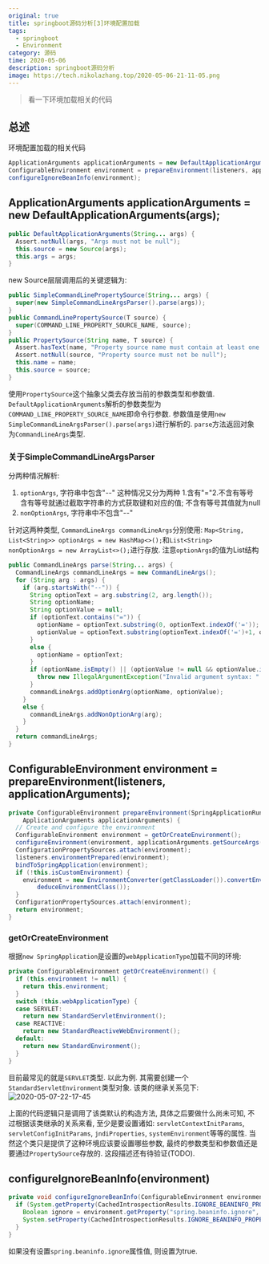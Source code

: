 ```yaml
---
original: true
title: springboot源码分析[3]环境配置加载
tags:
  - springboot
  - Environment
category: 源码
time: 2020-05-06
description: springboot源码分析
image: https://tech.nikolazhang.top/2020-05-06-21-11-05.png
---
```


> 看一下环境加载相关的代码

## 总述

环境配置加载的相关代码

```java
ApplicationArguments applicationArguments = new DefaultApplicationArguments(args);
ConfigurableEnvironment environment = prepareEnvironment(listeners, applicationArguments);
configureIgnoreBeanInfo(environment);
```

## ApplicationArguments applicationArguments = new DefaultApplicationArguments(args);

```java
public DefaultApplicationArguments(String... args) {
  Assert.notNull(args, "Args must not be null");
  this.source = new Source(args);
  this.args = args;
}
```

new Source层层调用后的关键逻辑为:

```java
public SimpleCommandLinePropertySource(String... args) {
  super(new SimpleCommandLineArgsParser().parse(args));
}
public CommandLinePropertySource(T source) {
  super(COMMAND_LINE_PROPERTY_SOURCE_NAME, source);
}
public PropertySource(String name, T source) {
  Assert.hasText(name, "Property source name must contain at least one character");
  Assert.notNull(source, "Property source must not be null");
  this.name = name;
  this.source = source;
}
```

使用`PropertySource`这个抽象父类去存放当前的参数类型和参数值. `DefaultApplicationArguments`解析的参数类型为`COMMAND_LINE_PROPERTY_SOURCE_NAME`即命令行参数.
参数值是使用`new SimpleCommandLineArgsParser().parse(args)`进行解析的. `parse`方法返回对象为`CommandLineArgs`类型.

### 关于SimpleCommandLineArgsParser

分两种情况解析:

1. `optionArgs`, 字符串中包含"--"
  这种情况又分为两种 1.含有"="2.不含有等号 含有等号就通过截取字符串的方式获取键和对应的值; 不含有等号其值就为null
2. `nonOptionArgs`, 字符串中不包含"--"

针对这两种类型, `CommandLineArgs commandLineArgs`分别使用:
`Map<String, List<String>> optionArgs = new HashMap<>();`和`List<String> nonOptionArgs = new ArrayList<>();`进行存放.
注意`optionArgs`的值为List结构

```java
public CommandLineArgs parse(String... args) {
  CommandLineArgs commandLineArgs = new CommandLineArgs();
  for (String arg : args) {
    if (arg.startsWith("--")) {
      String optionText = arg.substring(2, arg.length());
      String optionName;
      String optionValue = null;
      if (optionText.contains("=")) {
        optionName = optionText.substring(0, optionText.indexOf('='));
        optionValue = optionText.substring(optionText.indexOf('=')+1, optionText.length());
      }
      else {
        optionName = optionText;
      }
      if (optionName.isEmpty() || (optionValue != null && optionValue.isEmpty())) {
        throw new IllegalArgumentException("Invalid argument syntax: " + arg);
      }
      commandLineArgs.addOptionArg(optionName, optionValue);
    }
    else {
      commandLineArgs.addNonOptionArg(arg);
    }
  }
  return commandLineArgs;
}
```

## ConfigurableEnvironment environment = prepareEnvironment(listeners, applicationArguments);

```java
private ConfigurableEnvironment prepareEnvironment(SpringApplicationRunListeners listeners,
    ApplicationArguments applicationArguments) {
  // Create and configure the environment
  ConfigurableEnvironment environment = getOrCreateEnvironment();
  configureEnvironment(environment, applicationArguments.getSourceArgs());
  ConfigurationPropertySources.attach(environment);
  listeners.environmentPrepared(environment);
  bindToSpringApplication(environment);
  if (!this.isCustomEnvironment) {
    environment = new EnvironmentConverter(getClassLoader()).convertEnvironmentIfNecessary(environment,
        deduceEnvironmentClass());
  }
  ConfigurationPropertySources.attach(environment);
  return environment;
}
```

### getOrCreateEnvironment

根据`new SpringApplication`是设置的`webApplicationType`加载不同的环境:

```java
private ConfigurableEnvironment getOrCreateEnvironment() {
  if (this.environment != null) {
    return this.environment;
  }
  switch (this.webApplicationType) {
  case SERVLET:
    return new StandardServletEnvironment();
  case REACTIVE:
    return new StandardReactiveWebEnvironment();
  default:
    return new StandardEnvironment();
  }
}
```

目前最常见的就是`SERVLET`类型. 以此为例. 其需要创建一个`StandardServletEnvironment`类型对象.
该类的继承关系见下:
![2020-05-07-22-17-45](https://tech.nikolazhang.top/2020-05-07-22-17-45.png)

上面的代码逻辑只是调用了该类默认的构造方法, 具体之后要做什么尚未可知, 不过根据该类继承的关系来看, 至少是要设置诸如: `servletContextInitParams`, `servletConfigInitParams`, `jndiProperties`, `systemEnvironment`等等的属性. 当然这个类只是提供了这种环境应该要设置哪些参数, 最终的参数类型和参数值还是要通过`PropertySource`存放的. 这段描述还有待验证(TODO).

## configureIgnoreBeanInfo(environment)

```java
private void configureIgnoreBeanInfo(ConfigurableEnvironment environment) {
  if (System.getProperty(CachedIntrospectionResults.IGNORE_BEANINFO_PROPERTY_NAME) == null) {
    Boolean ignore = environment.getProperty("spring.beaninfo.ignore", Boolean.class, Boolean.TRUE);
    System.setProperty(CachedIntrospectionResults.IGNORE_BEANINFO_PROPERTY_NAME, ignore.toString());
  }
}
```

如果没有设置`spring.beaninfo.ignore`属性值, 则设置为true.
